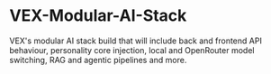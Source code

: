 # VEX-Modular-AI-Stack
VEX's modular AI stack build that will include back and frontend API behaviour, personality core injection, local and OpenRouter model switching, RAG and agentic pipelines and more.

